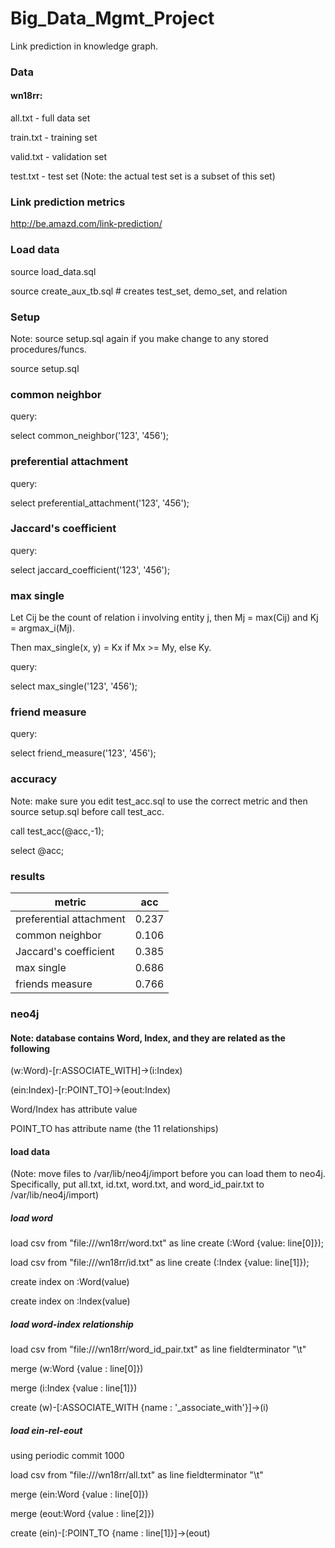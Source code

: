 # Big_Data_Mgmt_Project
Link prediction in knowledge graph. 

### Data
#### wn18rr:

all.txt - full data set

train.txt - training set

valid.txt - validation set

test.txt - test set (Note: the actual test set is a subset of this set)

### Link prediction metrics

http://be.amazd.com/link-prediction/

### Load data

source load_data.sql

source create_aux_tb.sql # creates test_set, demo_set, and relation


### Setup

Note: source setup.sql again if you make change to any stored procedures/funcs. 

source setup.sql

### common neighbor

query:

select common_neighbor('123', '456');

### preferential attachment

query:

select preferential_attachment('123', '456');

### Jaccard's coefficient

query:

select jaccard_coefficient('123', '456');

### max single

Let Cij be the count of relation i involving entity j, then Mj = max(Cij) and Kj = argmax_i(Mj).

Then max_single(x, y) = Kx if Mx >= My, else Ky. 

query:

select max_single('123', '456');

### friend measure

query:

select friend_measure('123', '456');

### accuracy

Note: make sure you edit test_acc.sql to use the correct metric and then source setup.sql before call test_acc. 

call test_acc(@acc,-1);

select @acc;

### results

| metric                  | acc   |
|-------------------------|:-----:|
| preferential attachment | 0.237 |
| common neighbor         | 0.106 |
| Jaccard's coefficient   | 0.385 |
| max single              | 0.686 |
| friends measure         | 0.766 |

### neo4j

#### Note: database contains Word, Index, and they are related as the following

(w:Word)-[r:ASSOCIATE_WITH]->(i:Index)

(ein:Index)-[r:POINT_TO]->(eout:Index)

Word/Index has attribute value

POINT_TO has attribute name (the 11 relationships)

#### load data

(Note: move files to /var/lib/neo4j/import before you can load them to neo4j. Specifically, put all.txt, id.txt, word.txt, and word_id_pair.txt to /var/lib/neo4j/import)

##### load word

load csv from "file:///wn18rr/word.txt" as line create (:Word {value: line[0]});

load csv from "file:///wn18rr/id.txt" as line create (:Index {value: line[1]});

create index on :Word(value)

create index on :Index(value)

##### load word-index relationship

load csv from "file:///wn18rr/word_id_pair.txt" as line fieldterminator "\t"

merge (w:Word {value : line[0]})

merge (i:Index {value : line[1]})

create (w)-[:ASSOCIATE_WITH {name : '_associate_with'}]->(i)

##### load ein-rel-eout

using periodic commit 1000

load csv from "file:///wn18rr/all.txt" as line fieldterminator "\t"

merge (ein:Word {value : line[0]})

merge (eout:Word {value : line[2]})

create (ein)-[:POINT_TO {name : line[1]}]->(eout)
